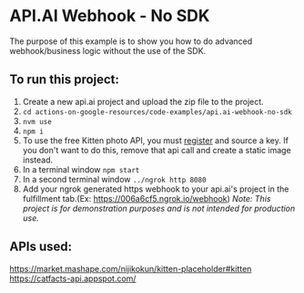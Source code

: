 # API.AI Webhook - No SDK
The purpose of this example is to show you how to do advanced webhook/business logic without the use of the SDK.



## To run this project:
1. Create a new api.ai project and upload the zip file to the project.
2. `cd actions-on-google-resources/code-examples/api.ai-webhook-no-sdk`
3. `nvm use`
4. `npm i`
5. To use the free Kitten photo API, you must [register](https://market.mashape.com/nijikokun/kitten-placeholder#kitten) and source a key. If you don't want to do this, remove that api call and create a static image instead.
6. In a terminal window `npm start`
7. In a second terminal window `../ngrok http 8080`
8. Add your ngrok generated https webhook to your api.ai's project in the fulfillment tab.(Ex: https://006a6cf5.ngrok.io/webhook)
_Note: This project is for demonstration purposes and is not intended for production use._



## APIs used:
https://market.mashape.com/nijikokun/kitten-placeholder#kitten
https://catfacts-api.appspot.com/
